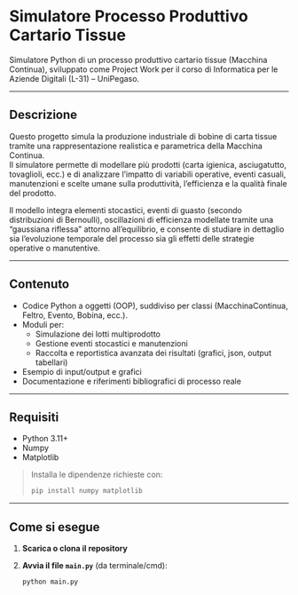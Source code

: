 # Simulatore Processo Produttivo Cartario Tissue

Simulatore Python di un processo produttivo cartario tissue (Macchina Continua), sviluppato come Project Work per il corso di Informatica per le Aziende Digitali (L-31) – UniPegaso.

---

## Descrizione

Questo progetto simula la produzione industriale di bobine di carta tissue tramite una rappresentazione realistica e parametrica della Macchina Continua.  
Il simulatore permette di modellare più prodotti (carta igienica, asciugatutto, tovaglioli, ecc.) e di analizzare l’impatto di variabili operative, eventi casuali, manutenzioni e scelte umane sulla produttività, l’efficienza e la qualità finale del prodotto.

Il modello integra elementi stocastici, eventi di guasto (secondo distribuzioni di Bernoulli), oscillazioni di efficienza modellate tramite una “gaussiana riflessa” attorno all’equilibrio, e consente di studiare in dettaglio sia l’evoluzione temporale del processo sia gli effetti delle strategie operative o manutentive.

---

## Contenuto

- Codice Python a oggetti (OOP), suddiviso per classi (MacchinaContinua, Feltro, Evento, Bobina, ecc.).
- Moduli per:
  - Simulazione dei lotti multiprodotto
  - Gestione eventi stocastici e manutenzioni
  - Raccolta e reportistica avanzata dei risultati (grafici, json, output tabellari)
- Esempio di input/output e grafici
- Documentazione e riferimenti bibliografici di processo reale

---

## Requisiti

- Python 3.11+
- Numpy
- Matplotlib

> Installa le dipendenze richieste con:
> ```bash
> pip install numpy matplotlib
> ```

---

## Come si esegue

1. **Scarica o clona il repository**
2. **Avvia il file `main.py`** (da terminale/cmd):

   ```bash
   python main.py
